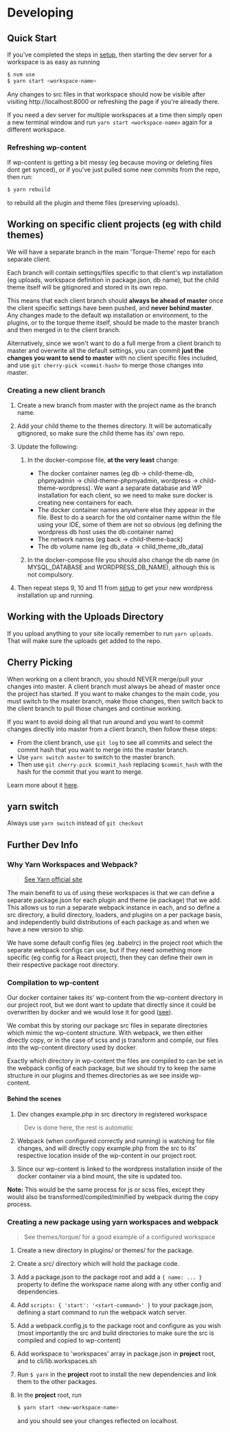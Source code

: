 # Developing

## Quick Start

If you've completed the steps in [setup](./setup.md), then starting the dev server for a workspace is as easy as running

```sh
$ nvm use
$ yarn start <workspace-name>
```

Any changes to src files in that workspace should now be visible after visiting http://localhost:8000 or refreshing the page if you're already there.

If you need a dev server for multiple workspaces at a time then simply open a new terminal window and run `yarn start <workspace-name>` again for a different workspace.

### Refreshing wp-content

If wp-content is getting a bit messy (eg because moving or deleting files dont get synced), or if you've just pulled some new commits from the repo, then run:

```sh
$ yarn rebuild
```

to rebuild all the plugin and theme files (preserving uploads).

## Working on specific client projects (eg with child themes)

We will have a separate branch in the main 'Torque-Theme' repo for each separate client.

Each branch will contain settings/files specific to that client's wp installation (eg uploads, workspace definition in package.json, db name), but the child theme itself will be gitignored and stored in its own repo.

This means that each client branch should **always be ahead of master** once the client specific settings have been pushed, and **never behind master**. Any changes made to the default wp installation or environment, to the plugins, or to the torque theme itself, should be made to the master branch and then merged in to the client branch.

Alternatively, since we won't want to do a full merge from a client branch to master and overwrite all the default settings, you can commit **just the changes you want to send to master** with no client specific files included, and use `git cherry-pick <commit-hash>` to merge those changes into master.

### Creating a new client branch

1.  Create a new branch from master with the project name as the branch name.

2.  Add your child theme to the themes directory. It will be automatically gitignored, so make sure the child theme has its' own repo.

3.  Update the following:

    1.  In the docker-compose file, **at the very least** change:

        - The docker container names
          (eg db -> child-theme-db, phpmyadmin -> child-theme-phpmyadmin, wordpress -> child-theme-wordpress).
          We want a separate database and WP installation for each client, so we need to make sure docker is creating new containers for each.
        - The docker container names anywhere else they appear in the file.
          Best to do a search for the old container name within the file using your IDE, some of them are not so obvious
          (eg defining the wordpress db host uses the db container name)
        - The network names
          (eg back -> child-theme-back)
        - The db volume name
          (eg db_data -> child_theme_db_data)

    2.  In the docker-compose file you should also change the db name (in MYSQL_DATABASE and WORDPRESS_DB_NAME), although this is not compulsory.

4.  Then repeat steps 9, 10 and 11 from [setup](./setup.md) to get your new wordpress installation up and running.

## Working with the Uploads Directory

If you upload anything to your site locally remember to run `yarn uploads`. That will make sure the uploads get added to the repo.

## Cherry Picking

When working on a client branch, you should NEVER merge/pull your changes into master. A client branch must always be ahead of master once the project has started. If you want to make changes to the main code, you must switch to the msater branch, make those changes, then switch back to the client branch to pull those changes and continue working.

If you want to avoid doing all that run around and you want to commit changes directly into master from a client branch, then follow these steps:  
* From the client branch, use `git log` to see all commits and select the commit hash that you want to merge into the master branch.  
* Use `yarn switch master` to switch to the master branch.  
* Then use `git cherry-pick $commit_hash` replacing `$commit_hash` with the hash for the commit that you want to merge.

Learn more about it [here](https://git-scm.com/docs/git-cherry-pick).

## yarn switch

Always use `yarn switch` instead of `git checkout`

## Further Dev Info

### Why Yarn Workspaces and Webpack?

> [See Yarn official site](https://yarnpkg.com/lang/en/docs/workspaces/)

The main benefit to us of using these workspaces is that we can define a separate package.json for each plugin and theme (ie package) that we add. This allows us to run a separate webpack instance in each, and so define a src directory, a build directory, loaders, and plugins on a per package basis, and independently build distributions of each package as and when we have a new version to ship.

We have some default config files (eg .babelrc) in the project root which the separate webpack configs can use, but if they need something more specific (eg config for a React project), then they can define their own in their respective package root directory.

### Compilation to wp-content

Our docker container takes its' wp-content from the wp-content directory in our project root, but we dont want to update that directly since it could be overwritten by docker and we would lose it for good ([see](./docker.md#updating-wp-content)).

We combat this by storing our package src files in separate directories which mimic the wp-content structure. With webpack, we then either directly copy, or in the case of scss and js transform and compile, our files into the wp-content directory used by docker.

Exactly which directory in wp-content the files are compiled to can be set in the webpack config of each package, but we should try to keep the same structure in our plugins and themes directories as we see inside wp-content.

#### Behind the scenes

1.  Dev changes example.php in src directory in registered workspace

> Dev is done here, the rest is automatic

2.  Webpack (when configured correctly and running) is watching for file changes, and will directly copy example.php from the src to its' respective location inside of the wp-content in our project root.

3.  Since our wp-content is linked to the wordpress installation inside of the docker container via a bind mount, the site is updated too.

**Note:** This would be the same process for js or scss files, except they would also be transformed/compiled/minified by webpack during the copy process.

### Creating a new package using yarn workspaces and webpack

> See themes/torque/ for a good example of a configured workspace

1.  Create a new directory in plugins/ or themes/ for the package.

2.  Create a src/ directory which will hold the package code.

3.  Add a package.json to the package root and add a `{ name: ... }` property to define the workspace name along with any other config and dependencies.

4.  Add `scripts: { 'start': '<start-command>' }` to your package.json, defining a start command to run the webpack watch server.

5.  Add a webpack.config.js to the package root and configure as you wish (most importantly the src and build directories to make sure the src is compiled and copied to wp-content)

6.  Add workspace to 'workspaces' array in package.json in **project** root, and to cli/lib.workspaces.sh

7.  Run `$ yarn` in the **project** root to install the new dependencies and link them to the other packages.

8.  In the **project** root, run

    ```sh
    $ yarn start <new-workspace-name>
    ```

    and you should see your changes reflected on localhost.
